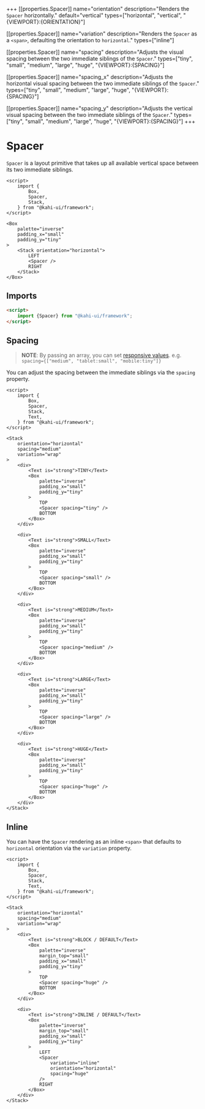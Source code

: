 +++
[[properties.Spacer]]
name="orientation"
description="Renders the <code>Spacer</code> horizontally."
default="vertical"
types=["horizontal", "vertical", "{VIEWPORT}:{ORIENTATION}"]

[[properties.Spacer]]
name="variation"
description="Renders the <code>Spacer</code> as a <code>&lt;span&gt;</code>, defaulting the orientation to <code>horizontal</code>."
types=["inline"]

[[properties.Spacer]]
name="spacing"
description="Adjusts the visual spacing between the two immediate siblings of the <code>Spacer</code>."
types=["tiny", "small", "medium", "large", "huge", "{VIEWPORT}:{SPACING}"]

[[properties.Spacer]]
name="spacing_x"
description="Adjusts the horizontal visual spacing between the two immediate siblings of the <code>Spacer</code>."
types=["tiny", "small", "medium", "large", "huge", "{VIEWPORT}:{SPACING}"]

[[properties.Spacer]]
name="spacing_y"
description="Adjusts the vertical visual spacing between the two immediate siblings of the <code>Spacer</code>."
types=["tiny", "small", "medium", "large", "huge", "{VIEWPORT}:{SPACING}"]
+++

# Spacer

`Spacer` is a layout primitive that takes up all available vertical space between its two immediate siblings.

```svelte repl Spacer Preview
<script>
    import {
        Box,
        Spacer,
        Stack,
    } from "@kahi-ui/framework";
</script>

<Box
    palette="inverse"
    padding_x="small"
    padding_y="tiny"
>
    <Stack orientation="horizontal">
        LEFT
        <Spacer />
        RIGHT
    </Stack>
</Box>
```

## Imports

```html default Spacer Imports
<script>
    import {Spacer} from "@kahi-ui/framework";
</script>
```

## Spacing

> **NOTE**: By passing an array, you can set [responsive values](../framework/responsivity.md). e.g. `spacing={["medium", "tablet:small", "mobile:tiny"]}`

You can adjust the spacing between the immediate siblings via the `spacing` property.

```svelte repl Spacer Spacing
<script>
    import {
        Box,
        Spacer,
        Stack,
        Text,
    } from "@kahi-ui/framework";
</script>

<Stack
    orientation="horizontal"
    spacing="medium"
    variation="wrap"
>
    <div>
        <Text is="strong">TINY</Text>
        <Box
            palette="inverse"
            padding_x="small"
            padding_y="tiny"
        >
            TOP
            <Spacer spacing="tiny" />
            BOTTOM
        </Box>
    </div>

    <div>
        <Text is="strong">SMALL</Text>
        <Box
            palette="inverse"
            padding_x="small"
            padding_y="tiny"
        >
            TOP
            <Spacer spacing="small" />
            BOTTOM
        </Box>
    </div>

    <div>
        <Text is="strong">MEDIUM</Text>
        <Box
            palette="inverse"
            padding_x="small"
            padding_y="tiny"
        >
            TOP
            <Spacer spacing="medium" />
            BOTTOM
        </Box>
    </div>

    <div>
        <Text is="strong">LARGE</Text>
        <Box
            palette="inverse"
            padding_x="small"
            padding_y="tiny"
        >
            TOP
            <Spacer spacing="large" />
            BOTTOM
        </Box>
    </div>

    <div>
        <Text is="strong">HUGE</Text>
        <Box
            palette="inverse"
            padding_x="small"
            padding_y="tiny"
        >
            TOP
            <Spacer spacing="huge" />
            BOTTOM
        </Box>
    </div>
</Stack>
```

## Inline

You can have the `Spacer` rendering as an inline `<span>` that defaults to `horizontal` orientation via the `variation` property.

```svelte repl Spacer Inline
<script>
    import {
        Box,
        Spacer,
        Stack,
        Text,
    } from "@kahi-ui/framework";
</script>

<Stack
    orientation="horizontal"
    spacing="medium"
    variation="wrap"
>
    <div>
        <Text is="strong">BLOCK / DEFAULT</Text>
        <Box
            palette="inverse"
            margin_top="small"
            padding_x="small"
            padding_y="tiny"
        >
            TOP
            <Spacer spacing="huge" />
            BOTTOM
        </Box>
    </div>

    <div>
        <Text is="strong">INLINE / DEFAULT</Text>
        <Box
            palette="inverse"
            margin_top="small"
            padding_x="small"
            padding_y="tiny"
        >
            LEFT
            <Spacer
                variation="inline"
                orientation="horizontal"
                spacing="huge"
            />
            RIGHT
        </Box>
    </div>
</Stack>
```
